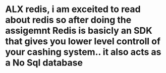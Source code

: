 # ALX redis, i am exceited to read about redis so after doing the assigemnt Redis is basicly an SDK that gives you lower level controll of your cashing system.. it also acts as a No Sql database